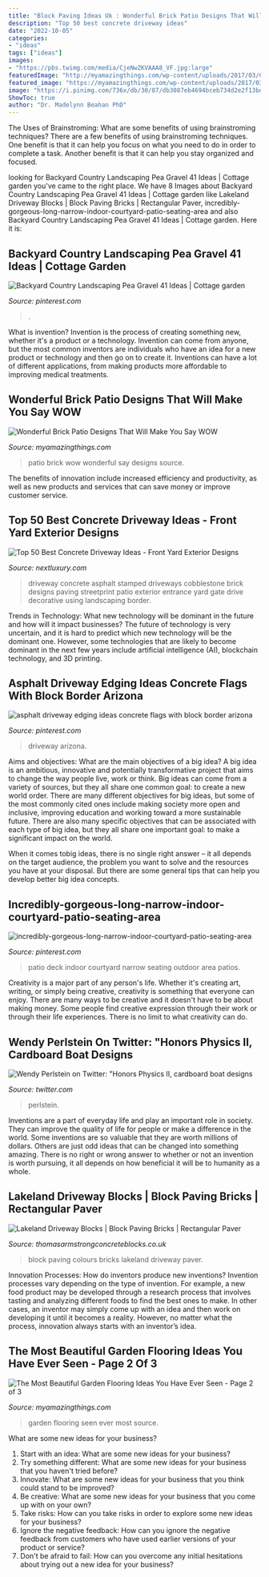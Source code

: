 ```yaml
---
title: "Block Paving Ideas Uk : Wonderful Brick Patio Designs That Will Make You Say Wow"
description: "Top 50 best concrete driveway ideas"
date: "2022-10-05"
categories:
- "ideas"
tags: ["ideas"]
images:
- "https://pbs.twimg.com/media/CjeNwZKVAAA8_VF.jpg:large"
featuredImage: "http://myamazingthings.com/wp-content/uploads/2017/03/Charming-Beverly-Hills-patio.jpg"
featured_image: "https://myamazingthings.com/wp-content/uploads/2017/03/garden-683x1024.jpg"
image: "https://i.pinimg.com/736x/db/30/87/db3087eb4694bceb734d2e2f13bd0046.jpg"
ShowToc: true
author: "Dr. Madelynn Beahan PhD"
---
```



The Uses of Brainstroming: What are some benefits of using brainstroming techniques?
There are a few benefits of using brainstroming techniques. One benefit is that it can help you focus on what you need to do in order to complete a task. Another benefit is that it can help you stay organized and focused.

	

		
looking for Backyard Country Landscaping Pea Gravel 41 Ideas | Cottage garden you've came to the right place. We have 8 Images about Backyard Country Landscaping Pea Gravel 41 Ideas | Cottage garden like Lakeland Driveway Blocks | Block Paving Bricks | Rectangular Paver, incredibly-gorgeous-long-narrow-indoor-courtyard-patio-seating-area and also Backyard Country Landscaping Pea Gravel 41 Ideas | Cottage garden. Here it is:
		
    
## Backyard Country Landscaping Pea Gravel 41 Ideas | Cottage Garden

<img loading=lazy src="https://i.pinimg.com/736x/db/30/87/db3087eb4694bceb734d2e2f13bd0046.jpg" onerror="this.onerror=null;this.src='https://tse2.mm.bing.net/th?id=OIP.8nS5AmDL0lAmrghocjyqswAAAA&amp;pid=15.1';" alt="Backyard Country Landscaping Pea Gravel 41 Ideas | Cottage garden">

_Source: pinterest.com_

>. 

	

What is invention?
Invention is the process of creating something new, whether it's a product or a technology. Invention can come from anyone, but the most common inventors are individuals who have an idea for a new product or technology and then go on to create it. Inventions can have a lot of different applications, from making products more affordable to improving medical treatments.

    
## Wonderful Brick Patio Designs That Will Make You Say WOW

<img loading=lazy src="http://myamazingthings.com/wp-content/uploads/2017/03/Charming-Beverly-Hills-patio.jpg" onerror="this.onerror=null;this.src='https://tse1.mm.bing.net/th?id=OIP.Q_93mnShuMY9ZIHQeMSR4AHaE9&amp;pid=15.1';" alt="Wonderful Brick Patio Designs That Will Make You Say WOW">

_Source: myamazingthings.com_

>patio brick wow wonderful say designs source. 

	

The benefits of innovation include increased efficiency and productivity, as well as new products and services that can save money or improve customer service.

    
## Top 50 Best Concrete Driveway Ideas - Front Yard Exterior Designs

<img loading=lazy src="http://nextluxury.com/wp-content/uploads/home-ideas-black-stamped-cobblestone-concrete-driveway.jpg" onerror="this.onerror=null;this.src='https://tse3.mm.bing.net/th?id=OIP.nxhbNW7nTDiN8Vv2umlnVQAAAA&amp;pid=15.1';" alt="Top 50 Best Concrete Driveway Ideas - Front Yard Exterior Designs">

_Source: nextluxury.com_

>driveway concrete asphalt stamped driveways cobblestone brick designs paving streetprint patio exterior entrance yard gate drive decorative using landscaping border. 

	

Trends in Technology: What new technology will be dominant in the future and how will it impact businesses?
The future of technology is very uncertain, and it is hard to predict which new technology will be the dominant one. However, some technologies that are likely to become dominant in the next few years include artificial intelligence (AI), blockchain technology, and 3D printing.

    
## Asphalt Driveway Edging Ideas Concrete Flags With Block Border Arizona

<img loading=lazy src="https://i.pinimg.com/736x/d7/42/01/d74201d5754c9bef553efb714f7176da.jpg" onerror="this.onerror=null;this.src='https://tse3.mm.bing.net/th?id=OIP.hqa6DGiZcxLO1fLfvK_XYgHaLw&amp;pid=15.1';" alt="asphalt driveway edging ideas concrete flags with block border arizona">

_Source: pinterest.com_

>driveway arizona. 

	

Aims and objectives: What are the main objectives of a big idea?
A big idea is an ambitious, innovative and potentially transformative project that aims to change the way people live, work or think. Big ideas can come from a variety of sources, but they all share one common goal: to create a new world order.
There are many different objectives for big ideas, but some of the most commonly cited ones include making society more open and inclusive, improving education and working toward a more sustainable future. There are also many specific objectives that can be associated with each type of big idea, but they all share one important goal: to make a significant impact on the world.



When it comes tobig ideas, there is no single right answer – it all depends on the target audience, the problem you want to solve and the resources you have at your disposal. But there are some general tips that can help you develop better big idea concepts.

    
## Incredibly-gorgeous-long-narrow-indoor-courtyard-patio-seating-area

<img loading=lazy src="https://i.pinimg.com/736x/07/3c/72/073c72a121949c2c826137ec192efced--deck-table-indoor-courtyard.jpg" onerror="this.onerror=null;this.src='https://tse1.mm.bing.net/th?id=OIP.G77UKf-roQN_FH-idaIZrAHaKe&amp;pid=15.1';" alt="incredibly-gorgeous-long-narrow-indoor-courtyard-patio-seating-area">

_Source: pinterest.com_

>patio deck indoor courtyard narrow seating outdoor area patios. 

	

Creativity is a major part of any person's life. Whether it's creating art, writing, or simply being creative, creativity is something that everyone can enjoy. There are many ways to be creative and it doesn't have to be about making money. Some people find creative expression through their work or through their life experiences. There is no limit to what creativity can do.

    
## Wendy Perlstein On Twitter: &quot;Honors Physics II, Cardboard Boat Designs

<img loading=lazy src="https://pbs.twimg.com/media/CjeNwZKVAAA8_VF.jpg:large" onerror="this.onerror=null;this.src='https://tse1.mm.bing.net/th?id=OIP.5lyTgHnbRw9WkBcP-l6CoQHaJ4&amp;pid=15.1';" alt="Wendy Perlstein on Twitter: &quot;Honors Physics II, cardboard boat designs">

_Source: twitter.com_

>perlstein. 

	

Inventions are a part of everyday life and play an important role in society. They can improve the quality of life for people or make a difference in the world. Some inventions are so valuable that they are worth millions of dollars. Others are just odd ideas that can be changed into something amazing. There is no right or wrong answer to whether or not an invention is worth pursuing, it all depends on how beneficial it will be to humanity as a whole.

    
## Lakeland Driveway Blocks | Block Paving Bricks | Rectangular Paver

<img loading=lazy src="https://www.thomasarmstrongconcreteblocks.co.uk/images/lakeland-driveway-block-paving-bricks-wet-and-dry-colours.jpg?crc=4091908546" onerror="this.onerror=null;this.src='https://tse3.mm.bing.net/th?id=OIP._ZIM-gQeZTIQR-2ehWqEtAHaHf&amp;pid=15.1';" alt="Lakeland Driveway Blocks | Block Paving Bricks | Rectangular Paver">

_Source: thomasarmstrongconcreteblocks.co.uk_

>block paving colours bricks lakeland driveway paver. 

	

Innovation Processes: How do inventors produce new inventions?
Invention processes vary depending on the type of invention. For example, a new food product may be developed through a research process that involves tasting and analyzing different foods to find the best ones to make. In other cases, an inventor may simply come up with an idea and then work on developing it until it becomes a reality. However, no matter what the process, innovation always starts with an inventor’s idea.

    
## The Most Beautiful Garden Flooring Ideas You Have Ever Seen - Page 2 Of 3

<img loading=lazy src="https://myamazingthings.com/wp-content/uploads/2017/03/garden-683x1024.jpg" onerror="this.onerror=null;this.src='https://tse3.mm.bing.net/th?id=OIP.42HCCsL64Bv21h25O__h3gHaLG&amp;pid=15.1';" alt="The Most Beautiful Garden Flooring Ideas You Have Ever Seen - Page 2 of 3">

_Source: myamazingthings.com_

>garden flooring seen ever most source. 

	

What are some new ideas for your business?
1. Start with an idea: What are some new ideas for your business? 
2. Try something different: What are some new ideas for your business that you haven't tried before? 
3. Innovate: What are some new ideas for your business that you think could stand to be improved? 
4. Be creative: What are some new ideas for your business that you come up with on your own? 
5. Take risks: How can you take risks in order to explore some new ideas for your business? 
6. Ignore the negative feedback: How can you ignore the negative feedback from customers who have used earlier versions of your product or service? 
7. Don't be afraid to fail: How can you overcome any initial hesitations about trying out a new idea for your business?

